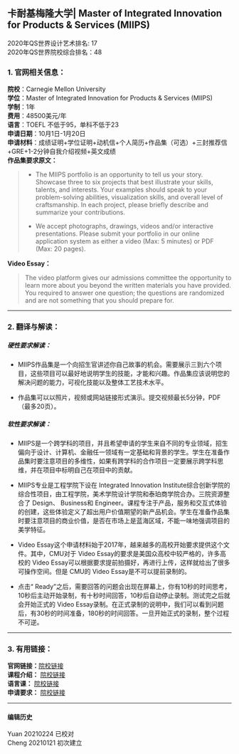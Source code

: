 ##  卡耐基梅隆大学| Master of Integrated Innovation for Products & Services (MIIPS)
2020年QS世界设计艺术排名: 17   
2020年QS世界院校综合排名：48  

### 1. 官网相关信息：

**院校**：Carnegie Mellon University  
**学位**：Master of Integrated Innovation for Products & Services (MIIPS)  
**学制**：1年  
**费用**：48500美元/年  
**语言**：TOEFL 不低于95，单科不低于23  
**申请日期**：10月1日-1月20日  
**申请材料**：成绩证明+学位证明+动机信+个人简历+作品集（可选）+三封推荐信+GRE+1-2分钟自我介绍视频+英文成绩  
**作品集要求原文：**  
> - The MIIPS portfolio is an opportunity to tell us your story. Showcase three to six projects that best illustrate your skills, talents, and interests. Your examples should speak to your problem-solving abilities, visualization skills, and overall level of craftsmanship.  In each project, please briefly describe and summarize your contributions.
>
> - We accept photographs, drawings, videos and/or interactive presentations. Please submit your portfolio in our online application system as either a video (Max: 5 minutes) or PDF (Max: 20 pages).

**Video Essay：**  

> The video platform gives our admissions committee the opportunity to learn more about you beyond the written materials you have provided. You required to answer one question; the questions are randomized and are not something that you should prepare for.
---


### 2. 翻译与解读：

##### 硬性要求解读：
- MIIPS作品集是一个向招生官讲述你自己故事的机会。需要展示三到六个项目，这些项目可以最好地说明学生的技能，才能和兴趣。作品集应该说明您的解决问题的能力，可视化技能以及整体工艺技术水平。

- 作品集可以以照片，视频或网站链接形式演示。提交视频最长5分钟，PDF（最多20页）。


##### 软性要求解读：
- MIIPS是一个跨学科的项目，并且希望申请的学生来自不同的专业领域，招生偏向于设计、计算机、金融任一领域有一定基础和背景的学生。学生在准备作品集时要注意项目的多维性，如果有跨学科的合作项目一定要展示跨学科思维，并在项目中标明自己在项目中的贡献。

- MIIPS专业是工程学院下设在 Integrated Innovation Institute综合创新学院的综合性项目，由工程学院，美术学院设计学院和泰珀商学院合办。三院资源整合了 Design、 Business和 Engineer。课程专注于产品，服务和交互式体验的创建，这些体验定义了超出用户价值期望的新产品机会。学生在准备作品集时要注意项目的商业价值，是否在市场上是蓝海区域，不能一味地强调项目的美学特征。

- Video Essay这个申请材料始于2017年，越来越多的高校开始要求提供这个文件。其中，CMU对于 Video Essay的要求是美国众高校中较严格的，许多高校的 Video Essay可以根据要求提前拍摄好，再进行上传，这样就给出了很多可操作空间。但是 CMU的 Video Essay是不可以提前录制的。

- 点击“ Ready”之后，需要回答的问题会出现在屏幕上，你有10秒的时间思考，10秒后主动开始录制，有十秒时间回答，10秒后自动停止录制。测试完之后就会开始正式的 Video Essay录制。在正式录制的说明中，我们可以看到问题后，有30秒的时间准备，180秒的时间回答。一旦开始正式的录制，整个过程不可逆。

---

### 3. 有用链接：

**官网链接：**[院校链接](https://www.cmu.edu/iii/degrees/miips/)  
**课程介绍：** [院校链接](https://www.cmu.edu/iii/degrees/miips/curriculum.html)  
**语言课：** [院校链接](https://www.cmu.edu/icc/family/)  
**申请要求：** [院校链接](https://www.hcii.cmu.edu/academics/mhci/application)  


---


#### 编辑历史
Yuan 20210224 已校对  
Cheng 20210121 初次建立  
